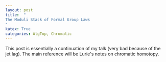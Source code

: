 ```yaml
---
layout: post
title:  "
The Moduli Stack of Formal Group Laws
"
katex: True
categories: AlgTop, Chromatic
---
```


This post is essentially a continuation of my talk (very bad because of the jet lag). The main reference will be Lurie's notes on chromatic homotopy.